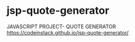 # jsp-quote-generator
JAVASCRIPT PROJECT- QUOTE GENERATOR
https://codeinstack.github.io/jsp-quote-generator/
